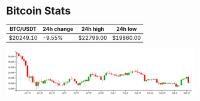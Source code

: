# Bitcoin Stats

BTC/USDT|24h change|24h high|24h low|
|---|---|---|---|
|$20249.10|-9.55%|$22799.00|$19860.00|

<img src="./chart.svg">
